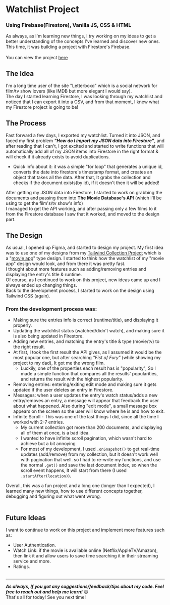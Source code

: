 # Watchlist Project
### Using **Firebase(Firestore), Vanilla JS, CSS & HTML**
As always, as I'm learning new things, I try working on my ideas to get a better understanding of the concepts I've learned and discover new ones.
This time, it was building a project with Firestore's Firebase. <br> <br>
You can view the project [here](https://ohad-watchlist.netlify.app/) <br>

## The Idea
I'm a long time user of the site "Letterboxd" which is a social network for film/tv show lovers (like IMDB but more elegant I would say). <br>
The day I started learning Firestore, I was looking through my watchlist and noticed that I can export it into a CSV, and from that moment, I knew what my Firestore project is going to be!
 <br>

## The Process
Fast forward a few days, I exported my watchlist. Turned it into JSON, and faced my first problem ***"How do I import my JSON data into Firestore"***, and after reading that I can't, I got excited and started to write functions that will automatically add all of my JSON items into Firestore in the right format & will check if it already exists to avoid duplications.
 - Quick info about it: it was a simple "for loop" that generates a unique id, converts the date into firestore's timestamp format, and creates an object that takes all the data. After that, It grabs the collection and checks if the document exists(by id), if it doesn't then it will be added!

After getting my JSON data into Firestore, I started to work on grabbing the documents and passing them into **The Movie Database's API** (which I'll be using to get the film's/tv show's info)<br>
I managed to get the API working, and after  passing only a few films to it from the Firestore database I saw that it worked, and moved to the design part.

## The Design
As usual, I opened up Figma, and started to design my project. My first idea was to use one of my designs from my [Tailwind Collection Project](https://github.com/ohadosnat/tailwind-collection) which is a "[movie app](https://ohadosnat.github.io/tailwind-collection/pages/movie.html)" type design. I started to think how the watchlist of my "movie app" design would look, and from there it was pretty fast. <br>
I thought about more features such as adding/removing entries and displaying the entry's title & runtime.<br>
Of course, as I continued to work on this project, new ideas came up and I always ended up changing things. <br>
Back to the development process, I started to work on the design using Tailwind CSS (again).

### **From the development process was:**
- Making sure the entries info is correct (runtime/title), and displaying it properly.
- Updating the watchlist status (watched/didn't watch), and making sure it is also being updated in Firestore.
- Adding new entries, and matching the entry's title & type (movie/tv) to the right result.
- At first, I took the first result the API gives, as I assumed it would be the most popular one, but after searching *"Fist of Fury"* (while showing my project to my dad), It got me the wrong film.
    - Luckily, one of the properties each result has is "popularity", So I made a simple function that compares all the results' popularities, and returns the result with the highest popularity.
- Removing entries: entering/exiting edit mode and making sure it gets updated if the user deletes an entry in Firestore.
- Messages: when a user updates the entry's watch status/adds a new entry/removes an entry, a message will appear that feedback the user about what happened. Also during "edit mode", a small message box appears on the screen so the user will know where he is and how to exit.
- Infinite Scroll - This was one of the last things I did, since all the time I worked with 2-7 entries.
    - My current collection got more than 200 documents, and displaying all of them at once, is a bad idea.
    - I wanted to have infinite scroll pagination, which wasn't hard to achieve but a bit annoying
    - For most of my development, I used `.onSnapshot()` to get real-time updates (add/remove) from my collection, but it doesn't work well with pagination that well. so I had to re-write my functions, and use the normal `.get()` and save the last document index, so when the scroll event happens, It will start from there (I used `.startAfter(location)`).

Overall, this was a fun project and a long one (longer than I expected), I learned many new things, how to use different concepts together, debugging and figuring out what went wrong.
<br><br>

## Future Ideas
I want to continue to work on this project and implement more features such as:
- User Authentication.
- Watch Link: if the movie is available online (Netflix/AppleTV/Amazon), then link it and allow users to save time searching it in their streaming service and more.
- Ratings.
<br><br>
----
***As always, If you got any suggestions/feedback/tips about my code. Feel free to reach out and help me learn!*** 😄 <br>
That's all for today! See you next time!
